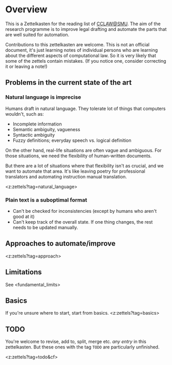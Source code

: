 # Overview

This is a Zettelkasten for the reading list of [CCLAW@SMU](https://github.com/smucclaw). The aim of the research programme is to improve legal drafting and automate the parts that are well suited for automation.

Contributions to this zettelkasten are welcome.
This is not an official document, it's just learning notes of individual persons who are learning about the different aspects of computational law. So it is very likely that some of the zettels contain mistakes. (If you notice one, consider correcting it or leaving a note!)

## Problems in the current state of the art

### Natural language is imprecise

Humans draft in natural language. They tolerate lot of things that computers wouldn't, such as:

* Incomplete information
* Semantic ambiguity, vagueness
* Syntactic ambiguity
* Fuzzy definitions; everyday speech vs. logical definition

On the other hand, real-life situations are often vague and ambiguous. For those situations, we need the flexibility of human-written documents.

But there are a lot of  situations where that flexibility isn't as crucial, and we want to automate that area. It's like leaving poetry for professional translators and automating instruction manual translation.

<z:zettels?tag=natural_language>

### Plain text is a suboptimal format

* Can't be checked for inconsistencies (except by humans who aren't good at it)
* Can't keep track of the overall state. If one thing changes, the rest needs to be updated manually.

## Approaches to automate/improve

<z:zettels?tag=approach>

## Limitations

See <fundamental_limits>

## Basics

If you're unsure where to start, start from basics.
<z:zettels?tag=basics>


## TODO

You're welcome to revise, add to, split, merge etc. _any entry_ in this zettelkasten. But these ones with the tag `TODO` are particularly unfinished.

<z:zettels?tag=todo&cf>

